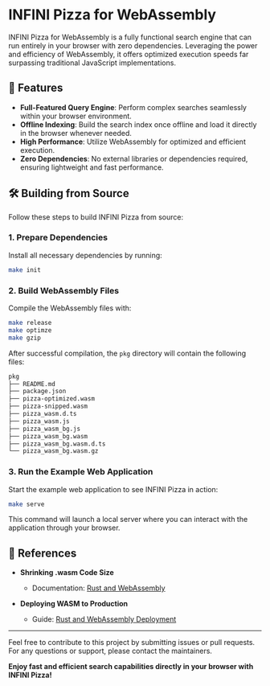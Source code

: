 # INFINI Pizza for WebAssembly

INFINI Pizza for WebAssembly is a fully functional search engine that can run entirely in your browser with zero dependencies. Leveraging the power and efficiency of WebAssembly, it offers optimized execution speeds far surpassing traditional JavaScript implementations.

## 🚀 Features

- **Full-Featured Query Engine**: Perform complex searches seamlessly within your browser environment.
- **Offline Indexing**: Build the search index once offline and load it directly in the browser whenever needed.
- **High Performance**: Utilize WebAssembly for optimized and efficient execution.
- **Zero Dependencies**: No external libraries or dependencies required, ensuring lightweight and fast performance.

## 🛠️ Building from Source

Follow these steps to build INFINI Pizza from source:

### 1. Prepare Dependencies

Install all necessary dependencies by running:

```sh
make init
```

### 2. Build WebAssembly Files

Compile the WebAssembly files with:

```sh
make release
make optimze
make gzip
```

After successful compilation, the `pkg` directory will contain the following files:

```sh
pkg
├── README.md
├── package.json
├── pizza-optimized.wasm
├── pizza-snipped.wasm
├── pizza_wasm.d.ts
├── pizza_wasm.js
├── pizza_wasm_bg.js
├── pizza_wasm_bg.wasm
├── pizza_wasm_bg.wasm.d.ts
└── pizza_wasm_bg.wasm.gz
```

### 3. Run the Example Web Application

Start the example web application to see INFINI Pizza in action:

```sh
make serve
```

This command will launch a local server where you can interact with the application through your browser.


## 📖 References

- **Shrinking .wasm Code Size**
   - Documentation: [Rust and WebAssembly](https://rustwasm.github.io/docs/book/reference/code-size.html)

- **Deploying WASM to Production**
   - Guide: [Rust and WebAssembly Deployment](https://rustwasm.github.io/book/reference/deploying-to-production.html)

---

Feel free to contribute to this project by submitting issues or pull requests. For any questions or support, please contact the maintainers.

**Enjoy fast and efficient search capabilities directly in your browser with INFINI Pizza!**